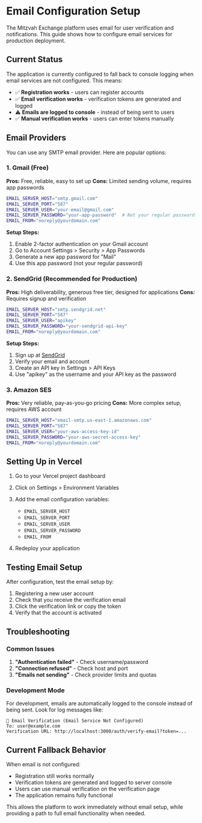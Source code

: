 # Email Configuration Setup

The Mitzvah Exchange platform uses email for user verification and notifications. This guide shows how to configure email services for production deployment.

## Current Status

The application is currently configured to fall back to console logging when email services are not configured. This means:

- ✅ **Registration works** - users can register accounts
- ✅ **Email verification works** - verification tokens are generated and logged
- ⚠️ **Emails are logged to console** - instead of being sent to users
- ✅ **Manual verification works** - users can enter tokens manually

## Email Providers

You can use any SMTP email provider. Here are popular options:

### 1. Gmail (Free)

**Pros:** Free, reliable, easy to set up
**Cons:** Limited sending volume, requires app passwords

```bash
EMAIL_SERVER_HOST="smtp.gmail.com"
EMAIL_SERVER_PORT="587"
EMAIL_SERVER_USER="your-email@gmail.com"
EMAIL_SERVER_PASSWORD="your-app-password"  # Not your regular password!
EMAIL_FROM="noreply@yourdomain.com"
```

**Setup Steps:**
1. Enable 2-factor authentication on your Gmail account
2. Go to Account Settings > Security > App Passwords
3. Generate a new app password for "Mail"
4. Use this app password (not your regular password)

### 2. SendGrid (Recommended for Production)

**Pros:** High deliverability, generous free tier, designed for applications
**Cons:** Requires signup and verification

```bash
EMAIL_SERVER_HOST="smtp.sendgrid.net"
EMAIL_SERVER_PORT="587"
EMAIL_SERVER_USER="apikey"
EMAIL_SERVER_PASSWORD="your-sendgrid-api-key"
EMAIL_FROM="noreply@yourdomain.com"
```

**Setup Steps:**
1. Sign up at [SendGrid](https://sendgrid.com)
2. Verify your email and account
3. Create an API key in Settings > API Keys
4. Use "apikey" as the username and your API key as the password

### 3. Amazon SES

**Pros:** Very reliable, pay-as-you-go pricing
**Cons:** More complex setup, requires AWS account

```bash
EMAIL_SERVER_HOST="email-smtp.us-east-1.amazonaws.com"
EMAIL_SERVER_PORT="587"
EMAIL_SERVER_USER="your-aws-access-key-id"
EMAIL_SERVER_PASSWORD="your-aws-secret-access-key"
EMAIL_FROM="noreply@yourdomain.com"
```

## Setting Up in Vercel

1. Go to your Vercel project dashboard
2. Click on Settings > Environment Variables
3. Add the email configuration variables:
   - `EMAIL_SERVER_HOST`
   - `EMAIL_SERVER_PORT`
   - `EMAIL_SERVER_USER`
   - `EMAIL_SERVER_PASSWORD`
   - `EMAIL_FROM`

4. Redeploy your application

## Testing Email Setup

After configuration, test the email setup by:

1. Registering a new user account
2. Check that you receive the verification email
3. Click the verification link or copy the token
4. Verify that the account is activated

## Troubleshooting

### Common Issues

1. **"Authentication failed"** - Check username/password
2. **"Connection refused"** - Check host and port
3. **"Emails not sending"** - Check provider limits and quotas

### Development Mode

For development, emails are automatically logged to the console instead of being sent. Look for log messages like:

```
📧 Email Verification (Email Service Not Configured)
To: user@example.com
Verification URL: http://localhost:3000/auth/verify-email?token=...
```

## Current Fallback Behavior

When email is not configured:
- Registration still works normally
- Verification tokens are generated and logged to server console
- Users can use manual verification on the verification page
- The application remains fully functional

This allows the platform to work immediately without email setup, while providing a path to full email functionality when needed.
